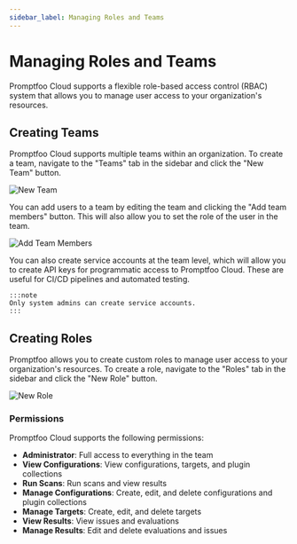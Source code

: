 ```yaml
---
sidebar_label: Managing Roles and Teams 
---
```


# Managing Roles and Teams 

Promptfoo Cloud supports a flexible role-based access control (RBAC) system that allows you to manage user access to your organization's resources. 

## Creating Teams

Promptfoo Cloud supports multiple teams within an organization. To create a team, navigate to the "Teams" tab in the sidebar and click the "New Team" button. 

![New Team](/img/enterprise-docs/create-team.png)

You can add users to a team by editing the team and clicking the "Add team members" button. This will also allow you to set the role of the user in the team. 

![Add Team Members](/img/enterprise-docs/add-team-members.png)

You can also create service accounts at the team level, which will allow you to create API keys for programmatic access to Promptfoo Cloud. These are useful for CI/CD pipelines and automated testing.

    :::note
    Only system admins can create service accounts.
    :::

## Creating Roles

Promptfoo allows you to create custom roles to manage user access to your organization's resources. To create a role, navigate to the "Roles" tab in the sidebar and click the "New Role" button. 

![New Role](/img/enterprise-docs/create-new-role.png)

### Permissions

Promptfoo Cloud supports the following permissions:

- **Administrator**: Full access to everything in the team
- **View Configurations**: View configurations, targets, and plugin collections
- **Run Scans**: Run scans and view results
- **Manage Configurations**: Create, edit, and delete configurations and plugin collections
- **Manage Targets**: Create, edit, and delete targets
- **View Results**: View issues and evaluations
- **Manage Results**: Edit and delete evaluations and issues




